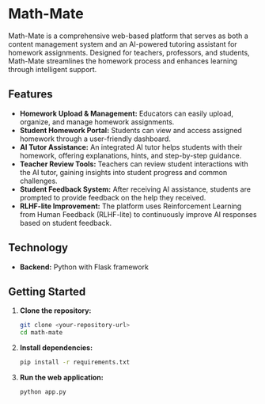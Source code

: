 # Math-Mate

Math-Mate is a comprehensive web-based platform that serves as both a content management system and an AI-powered tutoring assistant for homework assignments. Designed for teachers, professors, and students, Math-Mate streamlines the homework process and enhances learning through intelligent support.

## Features

- **Homework Upload & Management:** Educators can easily upload, organize, and manage homework assignments.
- **Student Homework Portal:** Students can view and access assigned homework through a user-friendly dashboard.
- **AI Tutor Assistance:** An integrated AI tutor helps students with their homework, offering explanations, hints, and step-by-step guidance.
- **Teacher Review Tools:** Teachers can review student interactions with the AI tutor, gaining insights into student progress and common challenges.
- **Student Feedback System:** After receiving AI assistance, students are prompted to provide feedback on the help they received.
- **RLHF-lite Improvement:** The platform uses Reinforcement Learning from Human Feedback (RLHF-lite) to continuously improve AI responses based on student feedback.

## Technology

- **Backend:** Python with Flask framework

## Getting Started

1. **Clone the repository:**
   ```bash
   git clone <your-repository-url>
   cd math-mate
   ```
2. **Install dependencies:**
   ```bash
   pip install -r requirements.txt
   ```
3. **Run the web application:**
   ```bash
   python app.py
   ```
